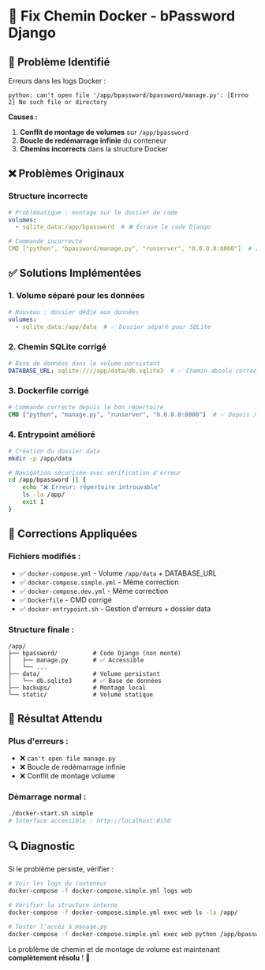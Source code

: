 # 🔧 Fix Chemin Docker - bPassword Django

## 🚨 Problème Identifié

Erreurs dans les logs Docker :
```
python: can't open file '/app/bpassword/bpassword/manage.py': [Errno 2] No such file or directory
```

**Causes :**
1. **Conflit de montage de volumes** sur `/app/bpassword`
2. **Boucle de redémarrage infinie** du conteneur
3. **Chemins incorrects** dans la structure Docker

## ❌ **Problèmes Originaux**

### Structure incorrecte
```yaml
# Problématique : montage sur le dossier de code
volumes:
  - sqlite_data:/app/bpassword  # ❌ Écrase le code Django

# Commande incorrecte
CMD ["python", "bpassword/manage.py", "runserver", "0.0.0.0:8000"]  # ❌ Chemin erroné
```

## ✅ **Solutions Implémentées**

### 1. **Volume séparé pour les données**
```yaml
# Nouveau : dossier dédié aux données
volumes:
  - sqlite_data:/app/data  # ✅ Dossier séparé pour SQLite
```

### 2. **Chemin SQLite corrigé**
```yaml
# Base de données dans le volume persistant
DATABASE_URL: sqlite:////app/data/db.sqlite3  # ✅ Chemin absolu correct
```

### 3. **Dockerfile corrigé**
```dockerfile
# Commande correcte depuis le bon répertoire
CMD ["python", "manage.py", "runserver", "0.0.0.0:8000"]  # ✅ Depuis /app/bpassword
```

### 4. **Entrypoint amélioré**
```bash
# Création du dossier data
mkdir -p /app/data

# Navigation sécurisée avec vérification d'erreur
cd /app/bpassword || {
    echo "❌ Erreur: répertoire introuvable"
    ls -la /app/
    exit 1
}
```

## 🔧 **Corrections Appliquées**

### Fichiers modifiés :
- ✅ `docker-compose.yml` - Volume `/app/data` + DATABASE_URL
- ✅ `docker-compose.simple.yml` - Même correction
- ✅ `docker-compose.dev.yml` - Même correction
- ✅ `Dockerfile` - CMD corrigé
- ✅ `docker-entrypoint.sh` - Gestion d'erreurs + dossier data

### Structure finale :
```
/app/
├── bpassword/          # Code Django (non monté)
│   ├── manage.py       # ✅ Accessible
│   └── ...
├── data/               # Volume persistant
│   └── db.sqlite3      # ✅ Base de données
├── backups/            # Montage local
└── static/             # Volume statique
```

## 🚀 **Résultat Attendu**

### Plus d'erreurs :
- ❌ `can't open file manage.py`
- ❌ Boucle de redémarrage infinie
- ❌ Conflit de montage volume

### Démarrage normal :
```bash
./docker-start.sh simple
# Interface accessible : http://localhost:8150
```

## 🔍 **Diagnostic**

Si le problème persiste, vérifier :

```bash
# Voir les logs du conteneur
docker-compose -f docker-compose.simple.yml logs web

# Vérifier la structure interne
docker-compose -f docker-compose.simple.yml exec web ls -la /app/

# Tester l'accès à manage.py
docker-compose -f docker-compose.simple.yml exec web python /app/bpassword/manage.py --help
```

Le problème de chemin et de montage de volume est maintenant **complètement résolu** ! 🎯